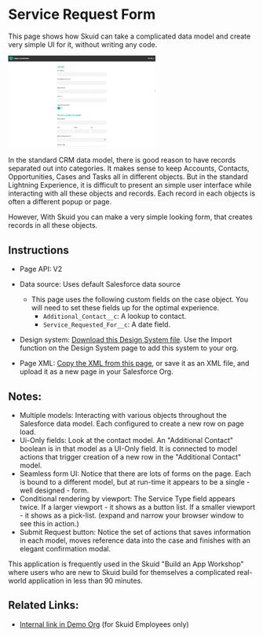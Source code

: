 # Service Request Form

This page shows how Skuid can take a complicated data model and create very simple UI for it,  without writing any code. 

<img src="ServiceRequest.png" width="300"></img>

In the standard CRM data model,  there is good reason to have records separated out into categories.  It makes sense to keep Accounts, Contacts, Opportunities, Cases and Tasks all in different objects.  But in the standard Lightning Experience, it is difficult to present an simple user interface while interacting with all these objects and records.  Each record in each objects is often a different popup or page. 

However, With Skuid you can make a very simple looking form,  that creates records in all these objects. 

## Instructions
- Page API:  V2
- Data source: Uses default Salesforce data source
    - This page uses the following custom fields on the case object.  You will need to set these fields up for the optimal experience. 
        - `Additional_Contact__c`:   A lookup to contact. 
        - `Service_Requested_For__c`: A date field. 

- Design system: [Download this Design System file](CrispinConstruction.designsystem).  Use the Import function on the Design System page to add this system to your org. 
- Page XML:  [Copy the XML from this page](Service_Request.xml), or save it as an XML file, and upload it as a new page in your Salesforce Org.  

## Notes:

- Multiple models: Interacting with various objects throughout the Salesforce data model. Each configured to create a new row on page load. 
- Ui-Only fields: Look at the contact model. An "Additional Contact" boolean is in that model as a UI-Only field. It is connected to model actions that trigger creation of a new row in the "Additional Contact" model. 
- Seamless form UI: Notice that there are lots of forms on the page. Each is bound to a different model, but at run-time it appears to be a single - well designed - form. 
- Conditional rendering by viewport: The Service Type field appears twice.  If a larger viewport - it shows as a button list.  If a smaller viewport - it shows as a pick-list.  (expand and narrow your browser window to see this in action.)
- Submit Request button: Notice the set of actions that saves information in each model,  moves reference data into the case and finishes with an elegant confirmation modal. 


This application is frequently used in the Skuid "Build an App Workshop" where users who are new to Skuid build for themselves a complicated real-world application in less than 90 minutes. 

## Related Links: 

- [Internal link in Demo Org](https://skuid-demo--skuid.na37.visual.force.com/apex/skuid__ui?page=ServiceRequests) (for Skuid Employees only)


